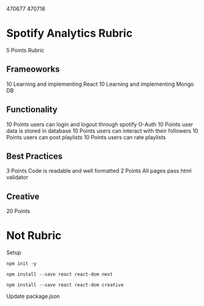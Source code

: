 470677
470716


# Spotify Analytics Rubric
5 Points Rubric

## Frameoworks
10 Learning and implementing React
10 Learning and implementing Mongo DB

## Functionality
10 Points users can login and logout through spotify O-Auth
10 Points user data is stored in database
10 Points users can interact with their followers
10 Points users can post playlists
10 Points users can rate playlists

## Best Practices
3 Points Code is readable and well formatted
2 Points All pages pass html validator

## Creative
20 Points




# Not Rubric
Setup

    npm init -y

    npm install --save react react-dom next

    npm install --save react react-dom creative

Update package.json

    
